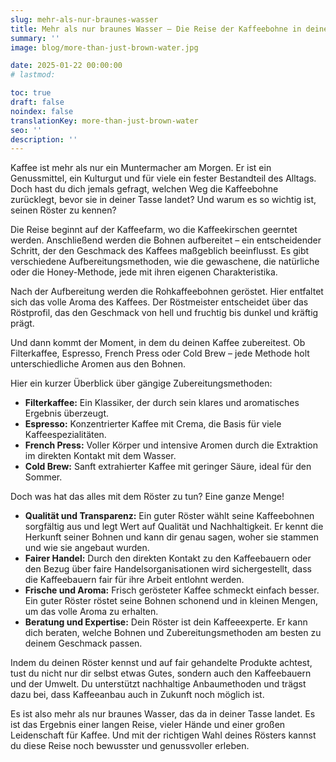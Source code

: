 ```yaml
---
slug: mehr-als-nur-braunes-wasser
title: Mehr als nur braunes Wasser – Die Reise der Kaffeebohne in deine Tasse
summary: ''
image: blog/more-than-just-brown-water.jpg

date: 2025-01-22 00:00:00
# lastmod: 

toc: true
draft: false
noindex: false
translationKey: more-than-just-brown-water
seo: ''
description: ''
---
```

Kaffee ist mehr als nur ein Muntermacher am Morgen. Er ist ein Genussmittel, ein Kulturgut und für viele ein fester Bestandteil des Alltags. Doch hast du dich jemals gefragt, welchen Weg die Kaffeebohne zurücklegt, bevor sie in deiner Tasse landet? Und warum es so wichtig ist, seinen Röster zu kennen?

Die Reise beginnt auf der Kaffeefarm, wo die Kaffeekirschen geerntet werden. Anschließend werden die Bohnen aufbereitet – ein entscheidender Schritt, der den Geschmack des Kaffees maßgeblich beeinflusst. Es gibt verschiedene Aufbereitungsmethoden, wie die gewaschene, die natürliche oder die Honey-Methode, jede mit ihren eigenen Charakteristika.

Nach der Aufbereitung werden die Rohkaffeebohnen geröstet. Hier entfaltet sich das volle Aroma des Kaffees. Der Röstmeister entscheidet über das Röstprofil, das den Geschmack von hell und fruchtig bis dunkel und kräftig prägt.

Und dann kommt der Moment, in dem du deinen Kaffee zubereitest. Ob Filterkaffee, Espresso, French Press oder Cold Brew – jede Methode holt unterschiedliche Aromen aus den Bohnen.

Hier ein kurzer Überblick über gängige Zubereitungsmethoden:

- **Filterkaffee:** Ein Klassiker, der durch sein klares und aromatisches Ergebnis überzeugt.
- **Espresso:** Konzentrierter Kaffee mit Crema, die Basis für viele Kaffeespezialitäten.
- **French Press:** Voller Körper und intensive Aromen durch die Extraktion im direkten Kontakt mit dem Wasser.
- **Cold Brew:** Sanft extrahierter Kaffee mit geringer Säure, ideal für den Sommer.

Doch was hat das alles mit dem Röster zu tun? Eine ganze Menge!

- **Qualität und Transparenz:** Ein guter Röster wählt seine Kaffeebohnen sorgfältig aus und legt Wert auf Qualität und Nachhaltigkeit. Er kennt die Herkunft seiner Bohnen und kann dir genau sagen, woher sie stammen und wie sie angebaut wurden.
- **Fairer Handel:** Durch den direkten Kontakt zu den Kaffeebauern oder den Bezug über faire Handelsorganisationen wird sichergestellt, dass die Kaffeebauern fair für ihre Arbeit entlohnt werden.
- **Frische und Aroma:** Frisch gerösteter Kaffee schmeckt einfach besser. Ein guter Röster röstet seine Bohnen schonend und in kleinen Mengen, um das volle Aroma zu erhalten.
- **Beratung und Expertise:** Dein Röster ist dein Kaffeeexperte. Er kann dich beraten, welche Bohnen und Zubereitungsmethoden am besten zu deinem Geschmack passen.

Indem du deinen Röster kennst und auf fair gehandelte Produkte achtest, tust du nicht nur dir selbst etwas Gutes, sondern auch den Kaffeebauern und der Umwelt. Du unterstützt nachhaltige Anbaumethoden und trägst dazu bei, dass Kaffeeanbau auch in Zukunft noch möglich ist.

Es ist also mehr als nur braunes Wasser, das da in deiner Tasse landet. Es ist das Ergebnis einer langen Reise, vieler Hände und einer großen Leidenschaft für Kaffee. Und mit der richtigen Wahl deines Rösters kannst du diese Reise noch bewusster und genussvoller erleben.
